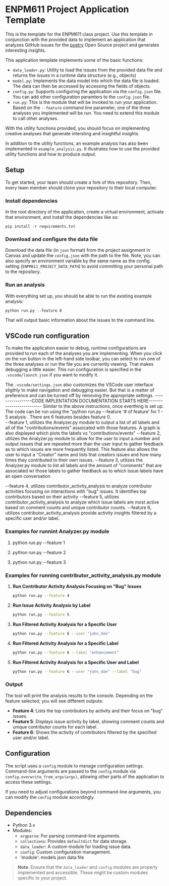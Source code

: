 # ENPM611 Project Application Template

This is the template for the ENPM611 class project. Use this template in conjunction with the provided data to implement an application that analyzes GitHub issues for the [poetry](https://github.com/python-poetry/poetry/issues) Open Source project and generates interesting insights.

This application template implements some of the basic functions:

- `data_loader.py`: Utility to load the issues from the provided data file and returns the issues in a runtime data structure (e.g., objects)
- `model.py`: Implements the data model into which the data file is loaded. The data can then be accessed by accessing the fields of objects.
- `config.py`: Supports configuring the application via the `config.json` file. You can add other configuration paramters to the `config.json` file.
- `run.py`: This is the module that will be invoked to run your application. Based on the `--feature` command line parameter, one of the three analyses you implemented will be run. You need to extend this module to call other analyses.

With the utility functions provided, you should focus on implementing creative analyses that generate intersting and insightful insights.

In addition to the utility functions, an example analysis has also been implemented in `example_analysis.py`. It illustrates how to use the provided utility functions and how to produce output.

## Setup

To get started, your team should create a fork of this repository. Then, every team member should clone your repository to their local computer. 


### Install dependencies

In the root directory of the application, create a virtual environment, activate that environment, and install the dependencies like so:

```
pip install -r requirements.txt
```

### Download and configure the data file

Download the data file (in `json` format) from the project assignment in Canvas and update the `config.json` with the path to the file. Note, you can also specify an environment variable by the same name as the config setting (`ENPM611_PROJECT_DATA_PATH`) to avoid committing your personal path to the repository.


### Run an analysis

With everything set up, you should be able to run the existing example analysis:

```
python run.py --feature 0
```

That will output basic information about the issues to the command line.


## VSCode run configuration

To make the application easier to debug, runtime configurations are provided to run each of the analyses you are implementing. When you click on the run button in the left-hand side toolbar, you can select to run one of the three analyses or run the file you are currently viewing. That makes debugging a little easier. This run configuration is specified in the `.vscode/launch.json` if you want to modify it.

The `.vscode/settings.json` also customizes the VSCode user interface sligthly to make navigation and debugging easier. But that is a matter of preference and can be turned off by removing the appropriate settings.
-----------------CODE IMPLENTATION DOCUMENTATION STARTS HERE-------------------------
Similar to the above instructions, once everthing is set up.  The code can be run using the "python run.py --feature '# of feature' for 1 - 5 analysis .  There are 6 features besides feature 0.  
--feature 1, utilizes the Analyzer.py module to output a list of all labels and all of the "contributions/events" assoicated with those features.  A graph is also displayed which plots the labels vs "contributions/events"
--feature 2, utilizes the Analyzer.py module to allow for the user to input a number and output issues that are repeated more than the user input to gather feedback as to which issues are more frequently listed.  This feature also allows the user to input a "Creator" name and lists that creators issues and how many times they contributed to their own issues.
--feature 3, utilizes the Analyzer.py module to list all labels and the amount of "comments" that are associated w/ those labels to gather feedback as to which issue labels have an open conversation

--feature 4, utilizes contributor_activity_analysis to analyze contributor activities focusing on interactions with "bug" issues. It identifies top contributors based on their activity 
--feature 5, utilizes contributor_activity_analysis to analyze which issue labels are most active based on comment counts and unique contributor counts.
--feature 6, utilizes contributor_activity_analysis provide activity insights filtered by a specific user and/or label.

### Examples for runnint Analyzer.py module
1. python run.py --feature 1

2. python run.py --feature 2

3. python run.py --feature 3

### Examples for running contributor_activity_analysis.py module

1. **Run Contributor Activity Analysis Focusing on "Bug" Issues**

   ```bash
   python run.py --feature 4
   ```

2. **Run Issue Activity Analysis by Label**

   ```bash
   python run.py --feature 5
   ```

3. **Run Filtered Activity Analysis for a Specific User**

   ```bash
   python run.py --feature 6 --user "john_doe"
   ```

4. **Run Filtered Activity Analysis for a Specific Label**

   ```bash
   python run.py --feature 6 --label "enhancement"
   ```

5. **Run Filtered Activity Analysis for a Specific User and Label**

   ```bash
   python run.py --feature 6 --user "john_doe" --label "bug"
   ```

### Output

The tool will print the analysis results to the console. Depending on the feature selected, you will see different outputs:

- **Feature 4**: Lists the top contributors by activity and their focus on "bug" issues.
- **Feature 5**: Displays issue activity by label, showing comment counts and unique contributor counts for each label.
- **Feature 6**: Shows the activity of contributors filtered by the specified user and/or label.

## Configuration

The script uses a `config` module to manage configuration settings. Command-line arguments are passed to the `config` module via `config.overwrite_from_args(args)`, allowing other parts of the application to access these settings.

If you need to adjust configurations beyond command-line arguments, you can modify the `config` module accordingly.

## Dependencies

- Python 3.x
- Modules:
  - `argparse`: For parsing command-line arguments.
  - `collections`: Provides `defaultdict` for data storage.
  - `data_loader`: A custom module for loading issue data.
  - `config`: Custom configuration management.
  - 'module': models json data file

> **Note**: Ensure that the `data_loader` and `config` modules are properly implemented and accessible. These might be custom modules specific to your project.